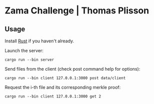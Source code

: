 # Zama Challenge | Thomas Plisson

## Usage

Install [Rust](https://www.rust-lang.org/tools/install) if you haven't already.

Launch the server:
```
cargo run --bin server
```

Send files from the client (check post command help for options):
```
cargo run --bin client 127.0.0.1:3000 post data/client
```

Request the i-th file and its corresponding merkle proof:
```
cargo run --bin client 127.0.0.1:3000 get 2
```